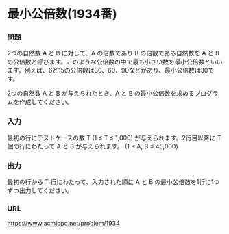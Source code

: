 # 最小公倍数\(1934番\)

### 問題

2つの自然数 A と B に対して、A の倍数であり B の倍数である自然数を A と B の公倍数と呼びます。このような公倍数の中で最も小さい数を最小公倍数といいます。例えば、6と15の公倍数は30、60、90などがあり、最小公倍数は30です。

2つの自然数 A と B が与えられたとき、A と B の最小公倍数を求めるプログラムを作成してください。
     

### 入力

最初の行にテストケースの数 T \(1 ≤ T ≤ 1,000\) が与えられます。2行目以降に T 個の行にわたって A と B が与えられます。 \(1 ≤ A, B ≤ 45,000\)


### 出力

最初の行から T 行にわたって、入力された順に A と B の最小公倍数を1行に1つずつ出力してください。


### URL

https://www.acmicpc.net/problem/1934